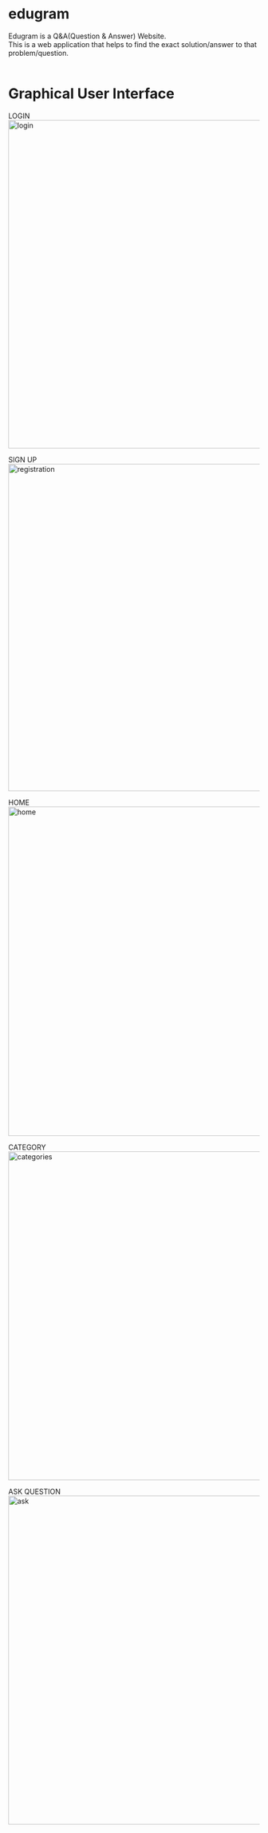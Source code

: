 # edugram
Edugram is a Q&amp;A(Question &amp; Answer) Website.<br>
This is a web application that helps to find the exact
solution/answer to that problem/question.<br><br>

# Graphical User Interface <br>
LOGIN <br>
<img width="658" alt="login" src="https://user-images.githubusercontent.com/107036687/172366372-f20d417d-a91f-4e11-9315-f843f7b87751.png">
<br>

SIGN UP <br>
<img width="656" alt="registration" src="https://user-images.githubusercontent.com/107036687/172368054-9454ce2b-71bd-4b13-88e4-40714f5e81c0.png">
<br>

HOME <br>
<img width="660" alt="home" src="https://user-images.githubusercontent.com/107036687/172368462-317426c2-8f01-498f-8984-3225f92ddf6c.png">
<br>

CATEGORY<br>
<img width="659" alt="categories" src="https://user-images.githubusercontent.com/107036687/172368595-b3262001-c38d-473d-899d-035882ccc952.png">
<br>

ASK QUESTION <br>
<img width="659" alt="ask" src="https://user-images.githubusercontent.com/107036687/172368709-c2f60711-081d-43c1-bfb0-1005cf07d89a.png">
<br>
